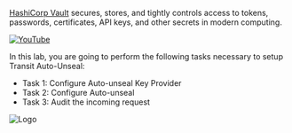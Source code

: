 [HashiCorp Vault](https://www.vaultproject.io) secures, stores, and tightly controls access to tokens, passwords, certificates, API keys, and other secrets in modern computing.

[![YouTube](https://s3-us-west-1.amazonaws.com/education-yh/Armon_whiteboard.png)](https://youtu.be/VYfl-DpZ5wM)


In this lab, you are going to perform the following tasks necessary to setup Transit Auto-Unseal:

- Task 1:  Configure Auto-unseal Key Provider
- Task 2:  Configure Auto-unseal
- Task 3:  Audit the incoming request

<img src="https://s3-us-west-1.amazonaws.com/education-yh/Vault_Icon_FullColor.png" alt="Logo"/>
